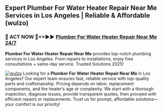 ## Expert Plumber For Water Heater Repair Near Me Services in Los Angeles | Reliable & Affordable (wulzo)  

<h3>🚿 ACT NOW 🌟==►► <a href="https://tinyurl.com/2ne6vx2x" rel="nofollow">Plumber For Water Heater Repair Near Me 24/7</a></h3>

**Plumber For Water Heater Repair Near Me** provides top-notch plumbing services in Los Angeles. From repairs to installations, enjoy free consultations + same-day service. Trusted Solutions 2025!

[![wulzo](https://i.imgur.com/4PFF4AK.jpeg)](https://tinyurl.com/2ne6vx2x)
Looking for a **Plumber For Water Heater Repair Near Me** in Los Angeles? Our expert team ensures fast, reliable service with top-quality parts and craftsmanship. Pricing depends on labor, replacement components, and the heater’s age or complexity. We start with a thorough inspection, diagnose issues, provide transparent quotes, then proceed with efficient repairs or replacements. Trust us for prompt, affordable solutions—your comfort is our priority!